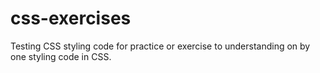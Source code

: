 # css-exercises
Testing CSS styling code for practice or exercise to understanding on by one styling code in CSS.
